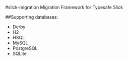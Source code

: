 #slick-migration
Migration Framework for Typesafe Slick

##Supporting databases: 
- Derby
- H2
- HSQL
- MySQL
- PostgreSQL
- SQLite